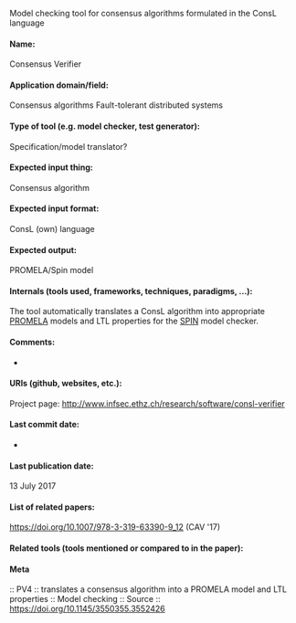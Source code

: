 Model checking tool for consensus algorithms formulated in the ConsL language

#### Name:
Consensus Verifier

#### Application domain/field:
Consensus algorithms
Fault-tolerant distributed systems

#### Type of tool (e.g. model checker, test generator):
Specification/model translator?

#### Expected input thing:
Consensus algorithm

#### Expected input format:
ConsL (own) language

#### Expected output:
PROMELA/Spin model

#### Internals (tools used, frameworks, techniques, paradigms, ...):
The tool automatically translates a ConsL algorithm into appropriate [PROMELA](../Formats/PROMELA.md) models and LTL properties for the [SPIN](SPIN.md) model checker.

#### Comments:
-

#### URIs (github, websites, etc.):
Project page: http://www.infsec.ethz.ch/research/software/consl-verifier

#### Last commit date:
-

#### Last publication date:
13 July 2017

#### List of related papers:
https://doi.org/10.1007/978-3-319-63390-9_12 (CAV '17)

#### Related tools (tools mentioned or compared to in the paper):

#### Meta
:: PV4 :: translates a consensus algorithm into a PROMELA model and LTL properties
:: Model checking
:: Source :: https://doi.org/10.1145/3550355.3552426
